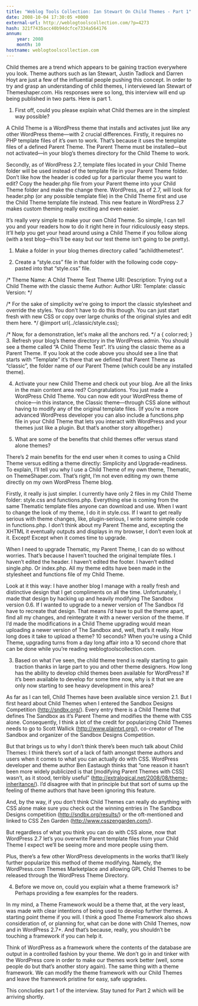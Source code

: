 ```yaml
---
title: "Weblog Tools Collection: Ian Stewart On Child Themes - Part 1"
date: 2008-10-04 17:30:05 +0000
external-url: http://weblogtoolscollection.com/?p=4273
hash: 321f7435acc40b94dcfce7334a564176
annum:
    year: 2008
    month: 10
hostname: weblogtoolscollection.com
---
```


Child themes are a trend which appears to be gaining traction everywhere you look. Theme authors such as Ian Stewart, Justin Tadlock and Darren Hoyt are just a few of the influential people pushing this concept. In order to try and grasp an understanding of child themes, I interviewed Ian Stewart of Themeshaper.com. His responses were so long, this interview will end up being published in two parts. Here is part 1.

1. First off, could you please explain what Child themes are in the simplest way possible?

A Child Theme is a WordPress theme that installs and activates just like any other WordPress theme—with 2 crucial differences. Firstly, it requires no PHP template files of it’s own to work. That’s because it uses the template files of a defined Parent Theme. The Parent Theme must be installed—but not activated—in your blog’s themes directory for the Child Theme to work.

Secondly, as of WordPress 2.7, template files located in your Child Theme folder will be used instead of the template file in your Parent Theme folder. Don’t like how the header is coded up for a particular theme you want to edit? Copy the header.php file from your Parent theme into your Child Theme folder and make the change there. WordPress, as of 2.7, will look for header.php (or any possible template file) in the Child Theme first and use the Child Theme template file instead. This new feature in WordPress 2.7 makes custom theming really exciting and even easier.

It’s really very simple to make your own Child Theme. So simple, I can tell you and your readers how to do it right here in four ridiculously easy steps. It’ll help you get your head around using a Child Theme if you follow along (with a test blog—this’ll be easy but our test theme isn’t going to be pretty).

1. Make a folder in your blog themes directory called “achildthemetest”.

2. Create a “style.css” file in that folder with the following code copy-pasted into that “style.css” file.

/*
Theme Name: A Child Theme Test
Theme URI:
Description: Trying out a Child Theme with the classic theme
Author:
Author URI:
Template: classic
Version:
*/

/*
For the sake of simplicity we're going to import
the classic stylesheet and override the styles.
You don't have to do this though. You can just
start fresh with new CSS or copy over large chunks of
the original styles and edit them here.
*/
@import url(../classic/style.css);

/*
Now, for a demonstration, let's make all the anchors red.
*/
a {
color:red;
}
3. Refresh your blog’s theme directory in the WordPress admin. You should see a theme called “A Child Theme Test”. It’s using the classic theme as a Parent Theme. If you look at the code  above you should see a line that starts with “Template” it’s there that we defined that Parent Theme as “classic”, the folder name of our Parent Theme (which could be any installed theme).

4. Activate your new Child Theme and check out your blog. Are all the links in the main content area red? Congratulations. You just made a WordPress Child Theme. You can now edit your WordPress theme of choice—in this instance, the Classic theme—through CSS alone without having to modify any of the original template files. (If you’re a more advanced WordPress developer you can also include a functions.php file in your Child Theme that lets you interact with WordPress and your themes just like a plugin. But that’s another story altogether.)

 2. What are some of the benefits that child themes offer versus stand alone themes?

There’s 2 main benefits for the end user when it comes to using a Child Theme versus editing a theme directly: Simplicity and Upgrade-readiness. To explain, I’ll tell you why I use a Child Theme of my own theme, Thematic, on ThemeShaper.com. That’s right, I’m not even editing my own theme directly on my own WordPress Theme blog.

Firstly, it really is just simpler. I currently have only 2 files in my Child Theme folder: style.css and functions.php. Everything else is coming from the same Thematic template files anyone can download and use. When I want to change the look of my theme, I do it in style.css. If I want to get really serious with theme changes, like, plugin-serious, I write some simple code in functions.php. I don’t think about my Parent Theme and, excepting the XHTML it eventually outputs and displays in my browser, I don’t even look at it. Except! Except when it comes time to upgrade.

When I need to upgrade Thematic, my Parent Theme, I can do so without worries. That’s because I haven’t touched the original template files. I haven’t edited the header. I haven’t edited the footer. I haven’t edited single.php. Or index.php. All my theme edits have been made in the stylesheet and functions file of my Child Theme.

Look at it this way: I have another blog I manage with a really fresh and distinctive design that I get compliments on all the time. Unfortunately, I made that design by hacking up and heavily modifying The Sandbox version 0.6. If I wanted to upgrade to a newer version of The Sandbox I’d have to recreate that design. That means I’d have to pull the theme apart, find all my changes, and reintegrate it with a newer version of the theme. If I’d made the modifications in a Child Theme upgrading would mean uploading a newer version of The Sandbox and, well, that’s it really. How long does it take to upload a theme? 10 seconds? When you’re using a Child Theme, upgrading turns from a day long affair into a 10 second chore that can be done while you’re reading weblogtoolscollection.com.

 3. Based on what I’ve seen, the child theme trend is really starting to gain traction thanks in large part to you and other theme designers. How long has the ability to develop child themes been available for WordPress? If it’s been available to develop for some time now, why is it that we are only now starting to see heavy development in this area?

As far as I can tell, Child Themes have been available since version 2.1. But I first heard about Child Themes when I entered the Sandbox Designs Competition (http://sndbx.org/). Every entry there is a Child Theme that defines The Sandbox as it’s Parent Theme and modifies the theme with CSS alone. Consequently, I think a lot of the credit for popularizing Child Themes needs to go to Scott Wallick (http://www.plaintxt.org/), co-creator of The Sandbox and organizer of the Sandbox Designs Competition.

But that brings us to why I don’t think there’s been much talk about Child Themes: I think there’s sort of a lack of faith amongst theme authors and users when it comes to what you can actually do with CSS. WordPress developer and theme author Ben Eastaugh thinks that “one reason it hasn’t been more widely publicized is that [modifying Parent Themes with CSS] wasn’t, as it stood, terribly useful” (http://extralogical.net/2008/08/theme-inheritance/). I’d disagree with that in principle but that sort of sums up the feeling of theme authors that have been ignoring this feature.

And, by the way, if you don’t think Child Themes can really do anything with CSS alone make sure you check out the winning entries in The Sandbox Designs competition (http://sndbx.org/results/) or the oft-mentioned and linked to CSS Zen Garden (http://www.csszengarden.com/).

But regardless of what you think you can do with CSS alone, now that WordPress 2.7 let’s you overwrite Parent template files from your Child Theme I expect we’ll be seeing more and more people using them.

Plus, there’s a few other WordPress developments in the works that’ll likely further popularize this method of theme modifying. Namely, the WordPress.com Themes Marketplace and allowing GPL Child Themes to be released through the WordPress Theme Directory.

4. Before we move on, could you explain what a theme framework is? Perhaps providing a few examples for the readers.

In my mind, a Theme Framework would be a theme that, at the very least, was made with clear intentions of being used to develop further themes. A starting point theme if you will.  I think a good Theme Framework also shows consideration of, or planning for, what can be done with Child Themes, now and in WordPress 2.7+. And that’s because, really, you shouldn’t be touching a framework if you can help it.

Think of WordPress as a framework where the contents of the database are output in a controlled fashion by your theme. We don’t go in and tinker with the WordPress core in order to make our themes work better (well, some people do but that’s another story again). The same thing with a theme framework. We can modify the theme framework with our Child Themes and leave the framework pristine for easy, safe upgrades.

This concludes part 1 of the interview. Stay tuned for Part 2 which will be arriving shortly.

